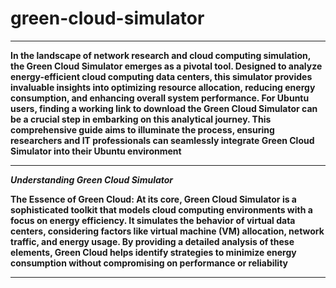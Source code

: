 # green-cloud-simulator

___

**In the landscape of network research and cloud computing simulation, the Green Cloud Simulator emerges as a pivotal tool. Designed to analyze energy-efficient cloud computing data centers, this simulator provides invaluable insights into optimizing resource allocation, reducing energy consumption, and enhancing overall system performance. For Ubuntu users, finding a working link to download the Green Cloud Simulator can be a crucial step in embarking on this analytical journey. This comprehensive guide aims to illuminate the process, ensuring researchers and IT professionals can seamlessly integrate Green Cloud Simulator into their Ubuntu environment**

___

***Understanding Green Cloud Simulator***

**The Essence of Green Cloud: At its core, Green Cloud Simulator is a sophisticated toolkit that models cloud computing environments with a focus on energy efficiency. It simulates the behavior of virtual data centers, considering factors like virtual machine (VM) allocation, network traffic, and energy usage. By providing a detailed analysis of these elements, Green Cloud helps identify strategies to minimize energy consumption without compromising on performance or reliability**

___

